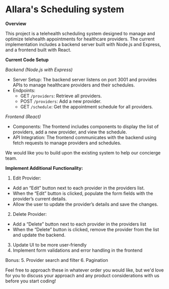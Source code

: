 # Allara's Scheduling system

**Overview**

This project is a telehealth scheduling system designed to manage and optimize telehealth appointments for healthcare providers. The current implementation includes a backend server built with Node.js and Express, and a frontend built with React.

**Current Code Setup**

_Backend (Node.js with Express)_	
- Server Setup: The backend server listens on port 3001 and provides APIs to manage healthcare providers and their schedules.
- Endpoints:
  - GET `/providers`: Retrieve all providers.
  - POST `/providers`: Add a new provider.
  - GET `/schedule`: Get the appointment schedule for all providers.

_Frontend (React)_
- Components: The frontend includes components to display the list of providers, add a new provider, and view the schedule.
- API Integration: The frontend communicates with the backend using fetch requests to manage providers and schedules.

We would like you to build upon the existing system to help our concierge team. 

**Implement Additional Functionality:**

1. Edit Provider:
- Add an “Edit” button next to each provider in the providers list.
- When the “Edit” button is clicked, populate the form fields with the provider’s current details.
- Allow the user to update the provider’s details and save the changes.
2. Delete Provider:
- Add a “Delete” button next to each provider in the providers list
- When the “Delete” button is clicked, remove the provider from the list and update the backend.
3. Update UI to be more user-friendly 
4. Implement form validations and error handling in the frontend

Bonus: 
5. Provider search and filter 
6. Pagination

Feel free to approach these in whatever order you would like, but we'd love for you to discuss your approach and any product considerations with us before you start coding!
